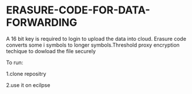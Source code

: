 # ERASURE-CODE-FOR-DATA-FORWARDING

A 16 bit key is required to login to upload the data into cloud. Erasure code converts some i symbols to longer symbols.Threshold proxy encryption techique to dowload the file securely 

To run:

1.clone repositry

2.use it on ecilpse
